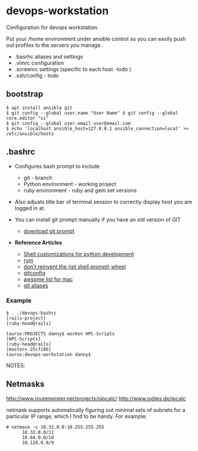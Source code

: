 # devops-workstation

Configuration for devops workstation. 

Put your /home environment under ansible control so you can
easily push out profiles to the servers you manage.

- .basrhc aliases and settings
- .vimrc configuration
- .screenrc settings (specific to each host -todo )
- .ssh/config  - todo

## bootstrap

```
$ apt install ansible git
$ git config --global user.name "User Name" $ git config --global core.editor "vi"
$ git config --global user.email user@email.com
$ echo 'localhost ansible_host=127.0.0.1 ansible_connection=local' >> /etc/ansible/hosts
```

## .bashrc

- Configures bash prompt to include
    - git - branch 
    - Python environment - working project
    - ruby environment - ruby and gem set versions

- Also adjusts title bar of terminal session to correctly display host
 you are logged in at.
- You can install git prompt manually if you have an old version of GIT
    - [download git prompt](https://github.com/git/git/raw/master/contrib/completion/git-prompt.sh)

- **Reference Articles**
    - [Shell customizations for python development](http://cewing.github.io/training.codefellows/lectures/day01/shell.html)
    - [rvm](http://sirupsen.com/get-started-right-with-rvm/)
    - [don't reinvent the (git shell prompt) wheel](http://ithaca.arpinum.org/2013/01/02/git-prompt.html)
    - [gitconfig](https://github.com/jamming/dotfiles/blob/master/git/gitconfig)
    - [awsome list for mac](https://natelandau.com/my-mac-osx-bash_profile/)
    - [git aliases](http://durdn.com/blog/2012/11/22/must-have-git-aliases-advanced-examples/)

### Example 

```
$ . ./devops-bashrc 
[rails-project]
[ruby-head@rails]

taurus:PROJECTS danny$ workon HPC-Scripts
[HPC-Scripts]
[ruby-head@rails]
[master= 25cfc86]
taurus:devops-workstation danny$ 
```


NOTES:

## Netmasks

http://www.routemeister.net/projects/sipcalc/
http://www.jodies.de/ipcalc

netmask supports automatically figuring out minimal sets of subnets for a particular IP range, which I find to be handy. For example:

```
# netmask -c 10.32.0.0:10.255.255.255
      10.32.0.0/11
      10.64.0.0/10
      10.128.0.0/9
```
